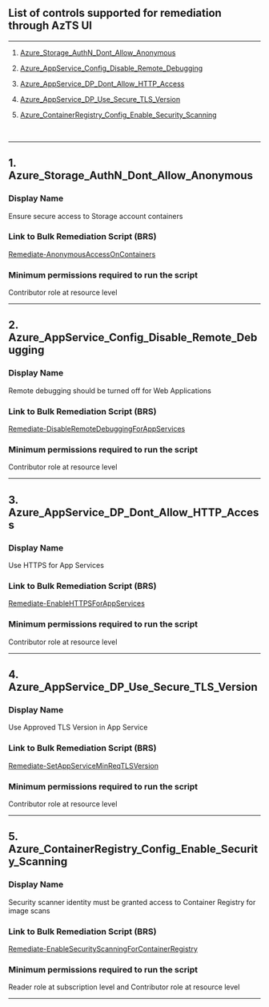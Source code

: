 ## **List of controls supported for remediation through AzTS UI**
***

1. [Azure_Storage_AuthN_Dont_Allow_Anonymous](ControlsEligibleForRemediationThroughUI.md#1-Azure_Storage_AuthN_Dont_Allow_Anonymous)

2. [Azure_AppService_Config_Disable_Remote_Debugging](ControlsEligibleForRemediationThroughUI.md#2-Azure_AppService_Config_Disable_Remote_Debugging)

3. [Azure_AppService_DP_Dont_Allow_HTTP_Access](ControlsEligibleForRemediationThroughUI.md#3-Azure_AppService_DP_Dont_Allow_HTTP_Access)

4. [Azure_AppService_DP_Use_Secure_TLS_Version](ControlsEligibleForRemediationThroughUI.md#4-Azure_AppService_DP_Use_Secure_TLS_Version)

5. [Azure_ContainerRegistry_Config_Enable_Security_Scanning](ControlsEligibleForRemediationThroughUI.md#5-Azure_ContainerRegistry_Config_Enable_Security_Scanning)

<br />

___

## 1. Azure_Storage_AuthN_Dont_Allow_Anonymous

### Display Name
Ensure secure access to Storage account containers

### Link to Bulk Remediation Script (BRS)
[Remediate-AnonymousAccessOnContainers](Remediate-AnonymousAccessOnContainers.ps1)

### Minimum permissions required to run the script
Contributor role at resource level

___

## 2. Azure_AppService_Config_Disable_Remote_Debugging

### Display Name
Remote debugging should be turned off for Web Applications

### Link to Bulk Remediation Script (BRS)
[Remediate-DisableRemoteDebuggingForAppServices](Remediate-DisableRemoteDebuggingForAppServices.ps1)

### Minimum permissions required to run the script
Contributor role at resource level

___

## 3. Azure_AppService_DP_Dont_Allow_HTTP_Access

### Display Name
Use HTTPS for App Services

### Link to Bulk Remediation Script (BRS)
[Remediate-EnableHTTPSForAppServices](Remediate-EnableHTTPSForAppServices.ps1)

### Minimum permissions required to run the script
Contributor role at resource level

___

## 4. Azure_AppService_DP_Use_Secure_TLS_Version

### Display Name
Use Approved TLS Version in App Service

### Link to Bulk Remediation Script (BRS)
[Remediate-SetAppServiceMinReqTLSVersion](Remediate-SetAppServiceMinReqTLSVersion.ps1)

### Minimum permissions required to run the script
Contributor role at resource level

___

## 5. Azure_ContainerRegistry_Config_Enable_Security_Scanning

### Display Name
Security scanner identity must be granted access to Container Registry for image scans

### Link to Bulk Remediation Script (BRS)
[Remediate-EnableSecurityScanningForContainerRegistry](Remediate-EnableSecurityScanningForContainerRegistry.ps1)

### Minimum permissions required to run the script
Reader role at subscription level and Contributor role at resource level

___